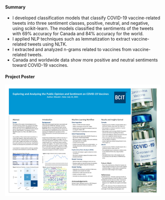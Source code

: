 #### Summary

- I developed classification models that classify COVID-19 vaccine-related tweets into three sentiment classes, positive, neutral, and negative, using scikit-learn. The models classified the sentiments of the tweets with 69% accuracy for Canada and 84% accuracy for the world.
- I applied NLP techniques such as lemmatization to extract vaccine-related tweets using NLTK.
- I extracted and analyzed n-grams related to vaccines from vaccine-related tweets.
- Canada and worldwide data show more positive and neutral sentiments toward COVID-19 vaccines.

#### Project Poster

![Project Poster](images/project_poster.jpg)
